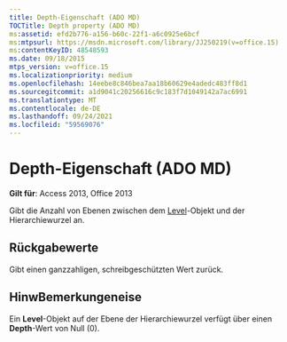 ```yaml
---
title: Depth-Eigenschaft (ADO MD)
TOCTitle: Depth property (ADO MD)
ms:assetid: efd2b776-a156-b60c-22f1-a6c0925e6bcf
ms:mtpsurl: https://msdn.microsoft.com/library/JJ250219(v=office.15)
ms:contentKeyID: 48548593
ms.date: 09/18/2015
mtps_version: v=office.15
ms.localizationpriority: medium
ms.openlocfilehash: 14eebe8c846bea7aa18b60629e4adedc483ff8d1
ms.sourcegitcommit: a1d9041c20256616c9c183f7d1049142a7ac6991
ms.translationtype: MT
ms.contentlocale: de-DE
ms.lasthandoff: 09/24/2021
ms.locfileid: "59569076"
---
```

# <a name="depth-property-ado-md"></a>Depth-Eigenschaft (ADO MD)


**Gilt für**: Access 2013, Office 2013

Gibt die Anzahl von Ebenen zwischen dem [Level](level-object-ado-md.md)-Objekt und der Hierarchiewurzel an.

## <a name="return-values"></a>Rückgabewerte

Gibt einen ganzzahligen, schreibgeschützten Wert zurück.

## <a name="remarks"></a>HinwBemerkungeneise

Ein **Level**-Objekt auf der Ebene der Hierarchiewurzel verfügt über einen **Depth**-Wert von Null (0).

